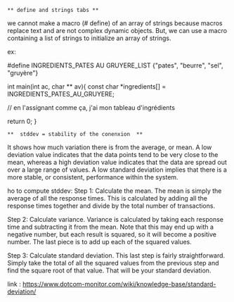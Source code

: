 




    ** define and strings tabs **

we cannot make a macro (# define) of an array of strings because macros replace text and are not complex dynamic objects. But, we can use a macro containing a list of strings to initialize an array of strings.

  ex:

#define INGREDIENTS_PATES AU GRUYERE_LIST {"pates", "beurre", "sel", "gruyère"}

int main(int ac, char ** av){
  const char *ingredients[] = INGREDIENTS_PATES_AU_GRUYERE;

  //  en l'assignant comme ça, j'ai mon tableau d'ingrédients

  return 0;
}


    **  stddev = stability of the conenxion  **

It shows how much variation there is from the average, or mean. A low deviation value indicates that the data points tend to be very close to the mean, whereas a high deviation value indicates that the data are spread out over a large range of values. A low standard deviation implies that there is a more stable, or consistent, performance within the system.


ho to compute stddev:
Step 1: Calculate the mean. The mean is simply the average of all the response times. This is calculated by adding all the response times together and divide by the total number of transactions.

Step 2: Calculate variance. Variance is calculated by taking each response time and subtracting it from the mean. Note that this may end up with a negative number, but each result is squared, so it will become a positive number. The last piece is to add up each of the squared values.

Step 3: Calculate standard deviation. This last step is fairly straightforward. Simply take the total of all the squared values from the previous step and find the square root of that value. That will be your standard deviation.

link : https://www.dotcom-monitor.com/wiki/knowledge-base/standard-deviation/
